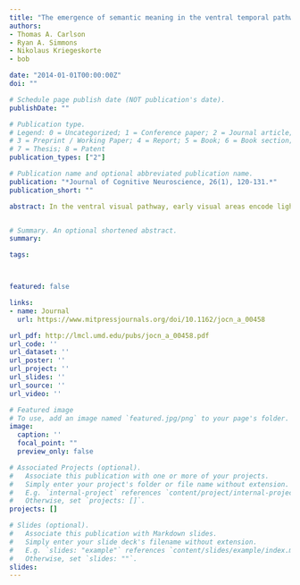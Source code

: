 ```yaml
---
title: "The emergence of semantic meaning in the ventral temporal pathway"
authors:
- Thomas A. Carlson
- Ryan A. Simmons
- Nikolaus Kriegeskorte 
- bob

date: "2014-01-01T00:00:00Z"
doi: ""

# Schedule page publish date (NOT publication's date).
publishDate: ""

# Publication type.
# Legend: 0 = Uncategorized; 1 = Conference paper; 2 = Journal article;
# 3 = Preprint / Working Paper; 4 = Report; 5 = Book; 6 = Book section;
# 7 = Thesis; 8 = Patent
publication_types: ["2"]

# Publication name and optional abbreviated publication name.
publication: "*Journal of Cognitive Neuroscience, 26(1), 120-131.*"
publication_short: ""

abstract: In the ventral visual pathway, early visual areas encode light patterns on the retina in terms of image properties, for example, edges and color, whereas higher areas encode visual information in terms of objects and categories. At what point does semantic knowledge, as instantiated in human language, emerge? We examined this question by studying whether semantic similarity in language relates to the brain's organization of object representations in inferior temporal cortex (ITC), an area of the brain at the crux of several proposals describing how the brain might represent conceptual knowledge. Semantic relationships among words can be viewed as a geometrical structure with some pairs of words close in their meaning (e.g., man and boy) and other pairs more distant (e.g., man and tomato). ITC's representation of objects similarly can be viewed as a complex structure with some pairs of stimuli evoking similar patterns of activation (e.g., man and boy) and other pairs evoking very different patterns (e.g., man and tomato). In this study, we examined whether the geometry of visual object representations in ITC bears a correspondence to the geometry of semantic relationships between word labels used to describe the objects. We compared ITC's representation to semantic structure, evaluated by explicit ratings of semantic similarity and by five computational measures of semantic similarity. We show that the representational geometry of ITC—but not of earlier visual areas (V1)—is reflected both in explicit behavioral ratings of semantic similarity and also in measures of semantic similarity derived from word usage patterns in natural language. Our findings show that patterns of brain activity in ITC not only reflect the organization of visual information into objects but also represent objects in a format compatible with conceptual thought and language.


# Summary. An optional shortened abstract.
summary:

tags:



featured: false

links:
- name: Journal
  url: https://www.mitpressjournals.org/doi/10.1162/jocn_a_00458

url_pdf: http://lmcl.umd.edu/pubs/jocn_a_00458.pdf
url_code: ''
url_dataset: ''
url_poster: ''
url_project: ''
url_slides: ''
url_source: ''
url_video: ''

# Featured image
# To use, add an image named `featured.jpg/png` to your page's folder. 
image:
  caption: ''
  focal_point: ""
  preview_only: false

# Associated Projects (optional).
#   Associate this publication with one or more of your projects.
#   Simply enter your project's folder or file name without extension.
#   E.g. `internal-project` references `content/project/internal-project/index.md`.
#   Otherwise, set `projects: []`.
projects: []

# Slides (optional).
#   Associate this publication with Markdown slides.
#   Simply enter your slide deck's filename without extension.
#   E.g. `slides: "example"` references `content/slides/example/index.md`.
#   Otherwise, set `slides: ""`.
slides:
---
```


